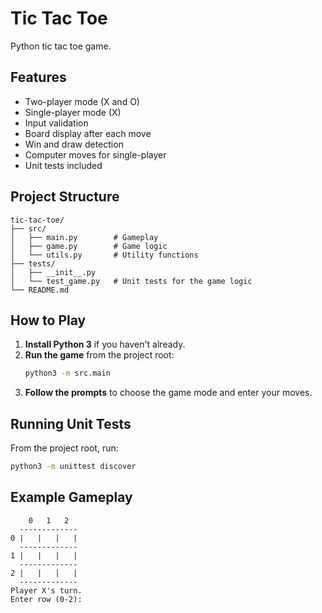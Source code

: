 # Tic Tac Toe

Python tic tac toe game.

## Features

- Two-player mode (X and O)
- Single-player mode (X)
- Input validation
- Board display after each move
- Win and draw detection
- Computer moves for single-player
- Unit tests included

## Project Structure

```
tic-tac-toe/
├── src/
│   ├── main.py        # Gameplay
│   ├── game.py        # Game logic
│   └── utils.py       # Utility functions
├── tests/
│   ├── __init__.py
│   └── test_game.py   # Unit tests for the game logic
└── README.md
```

## How to Play

1. **Install Python 3** if you haven't already.
2. **Run the game** from the project root:
    ```sh
    python3 -m src.main
    ```
3. **Follow the prompts** to choose the game mode and enter your moves.

## Running Unit Tests

From the project root, run:
```sh
python3 -m unittest discover
```

## Example Gameplay

```
    0   1   2
  -------------
0 |   |   |   |
  -------------
1 |   |   |   |
  -------------
2 |   |   |   |
  -------------
Player X's turn.
Enter row (0-2):
